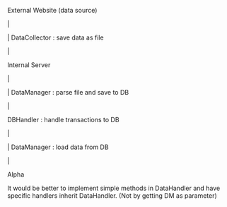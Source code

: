External Website (data source)

|

|  DataCollector : save data as file

|

Internal Server

|

|  DataManager : parse file and save to DB

|

DBHandler : handle transactions to DB

|

|  DataManager : load data from DB

|

Alpha



It would be better to implement simple methods in DataHandler and have specific handlers inherit DataHandler.
(Not by getting DM as parameter)
